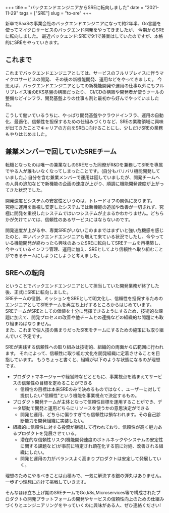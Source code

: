 +++
title = "バックエンドエンジニアからSREに転向しました"
date = "2021-11-29"
tags = ["SRE"]
slug = "to-sre"
+++

新卒でSaaSの事業会社のバックエンドエンジニアになって約2年半、Go言語を使ってマイクロサービスのバックエンド開発をやってきましたが、
今期からSREに転向しました。
最近バックエンド:SREで9:1で兼業はしていたのですが、本格的にSREをやっていきます。

<!--more-->

## これまで

これまでバックエンドエンジニアとしては、サービスのフルリプレイスに伴うマイクロサービスの開発、
その後の新機能開発、運用などをやってきました。
今思えば、バックエンドエンジニアとしての新機能開発や運用の仕事以外にもフルリプレイス後のEKS基盤の構築だったり、
CI/CDの構築や開発者が使うツールの整備などインフラ、開発基盤よりの仕事も割と最初から好んでやっていましたね。


こうして働いているうちに、やっぱり開発基盤やクラウドインフラ、運用の自動化、最適化、信頼性を担保するための仕組みづくりなど、SREの業務領域に興味が出てきたことでキャリアの方向をSREに向けることにし、少しだけSREの業務もやりはじめました。


## 兼業メンバーで回していたSREチーム

転機となったのは唯一の兼業なしのSREだった同僚がR&Dを兼務してSREを専属でやる人が誰もいなくなってしまったことです。(自分もバリバリ機能開発していました。)
自分を含む兼業メンバーで運用は回していましたが、開発チームへの人員の追加などで新機能の企画の速度が上がり、順調に機能開発速度が上がってきた状況でした。

開発速度とシステムの安定性というのは、トレードオフの関係にあります。<br>
究極に運用を重視し安定したシステムでは新機能の追加や改善が一切されず、究極に開発を重視したシステムではいつシステムが止まるかわかりません。どちらかが欠けていては、信頼性のあるサービスにはならないのです。

開発速度が上がる中、専業SREがいないこのままではまずいと強い危機感を感じたのと、幸いバックエンドエンジニアも増えて来ている状況でしたし、今やっている機能開発が終わったら興味のあったSREに転向してSREチームを再構築し、今やっているインフラ管理、運用に加え、SREとしてより信頼性へ取り組むことができるチームにしようにしようと考えました。

## SREへの転向

ということでバックエンドエンジニアとして担当していた開発業務が終了した後、正式にSREに転向しました。<br>
SREチームの役割、ミッションをSREとして明文化し、信頼性を担保するためのエンジニアとしてSREチームを再立ち上げするところからはじめています。<br>
SREチームがSREとしての価値を十分に発揮できるようにするため、技術的な課題に加えて、開発プロセスの改善や他チームとの連携などの組織的な問題にも取り組まねばなりません。<br>
また、これまで個人技の集まりだったSREをチームにするための施策にも取り組んでいく予定です。<br>

SREが実践する信頼性への取り組みは技術的、組織的の両面から広範囲に行われます。
それによって、信頼性に取り組む文化を開発組織に定着させることを目指しています。
もうちょっと書くと、組織が以下のような状態になるのが理想です。

* プロダクトマネージャーや経営陣などとともに、事業視点を踏まえてサービスの信頼性の目標を定めることができる
	- 信頼性の目標は本来SREのみで決めるものではなく、ユーザーに対して提供したい"信頼性"という機能を事業視点で決定するもの。
* プロダクト開発チームが主体となって信頼性目標を運用することができ、データ駆動で開発と運用どちらにリソースを使うかの意思決定ができる
	- 開発と運用、どちらに偏りすぎても信頼性は損なわれます。その自己診断能力を開発組織に実装したい。
* 組織的に信頼性に対する投資が継続して行われており、信頼性が高く魅力あるプロダクトを発展させている。
	- 潜在的な信頼性リスク(機能開発速度のボトルネックやシステムの安定性に関する課題など)が事前に特定され顕在化する前に対処、改善される組織にしたい。
	- 開発と運用の力がバランスよく高まりプロダクトは安定して発展していく。

理想のためにやるべきことは山積みで、一気に解決する銀の弾丸はありません。
一歩ずつ理想に向けて挑戦していきます。

そんなほぼ立ち上げ期のSREチームでGo,k8s,Microservices等で構成されたプロダクトの開発プラットフォームの開発やサービスの信頼性向上のための仕組みづくりとエンジニアリングをやっていくのに興味がある人、ぜひ連絡ください!
